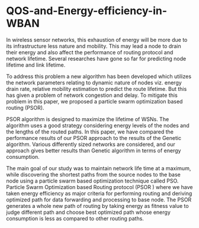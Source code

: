 # QOS-and-Energy-efficiency-in-WBAN
In wireless sensor networks, this exhaustion of energy will be more due to its infrastructure 
less nature and mobility. This may lead a node to drain their energy and also affect the 
performance of routing protocol and network lifetime. Several researches have gone so far for 
predicting node lifetime and link lifetime. 

To address this problem a new algorithm has been developed which utilizes the network 
parameters relating to dynamic nature of nodes viz. energy drain rate, relative mobility 
estimation to predict the route lifetime. But this has given a problem of network congestion 
and delay. To mitigate this problem in this paper, we proposed a particle swarm optimization 
based routing (PSOR). 

PSOR algorithm is designed to maximize the lifetime of WSNs. The algorithm uses a good 
strategy considering energy levels of the nodes and the lengths of the routed paths. In this paper, 
we have compared the performance results of our PSOR approach to the results of the Genetic 
algorithm. Various differently sized networks are considered, and our approach gives 
better results than Genetic algorithm in terms of energy consumption. 

The main goal of our study was to maintain network life time at a maximum, while discovering 
the shortest paths from the source nodes to the base node using a particle swarm based 
optimization technique called PSO. Particle Swarm Optimization based Routing protocol 
(PSOR ) where we have taken energy efficiency as major criteria for performing routing and 
deriving optimized path for data forwarding and processing to base node. The PSOR 
generates a whole new path of routing by taking energy as fitness value to judge different 
path and choose best optimized path whose energy consumption is less as compared to other 
routing paths.
